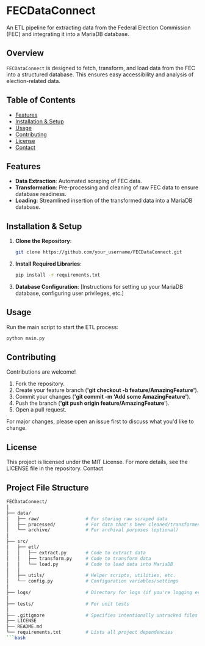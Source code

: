 # FECDataConnect

An ETL pipeline for extracting data from the Federal Election Commission (FEC) and integrating it into a MariaDB database.

## Overview

`FECDataConnect` is designed to fetch, transform, and load data from the FEC into a structured database. This ensures easy accessibility and analysis of election-related data.

## Table of Contents

- [Features](#features)
- [Installation & Setup](#installation--setup)
- [Usage](#usage)
- [Contributing](#contributing)
- [License](#license)
- [Contact](#contact)

## Features

- **Data Extraction**: Automated scraping of FEC data.
- **Transformation**: Pre-processing and cleaning of raw FEC data to ensure database readiness.
- **Loading**: Streamlined insertion of the transformed data into a MariaDB database.

## Installation & Setup

1. **Clone the Repository**:
    ```bash
    git clone https://github.com/your_username/FECDataConnect.git
    ```
2. **Install Required Libraries**:
    ```bash
    pip install -r requirements.txt
    ```
3. **Database Configuration**:
    [Instructions for setting up your MariaDB database, configuring user privileges, etc.]

## Usage

Run the main script to start the ETL process:

```bash
python main.py
```

## Contributing
Contributions are welcome!

1. Fork the repository.
2. Create your feature branch (**'git checkout -b feature/AmazingFeature'**).
3. Commit your changes (**'git commit -m 'Add some AmazingFeature'**).
4. Push the branch (**'git push origin feature/AmazingFeature'**).
5. Open a pull request.

For major changes, please open an issue first to discuss what you'd like to change.

## License

This project is licensed under the MIT License. For more details, see the LICENSE file in the repository.
Contact

## Project File Structure
```bash
FECDataConnect/
│
├── data/
│   ├── raw/                 # For storing raw scraped data
│   ├── processed/           # For data that's been cleaned/transformed
│   └── archive/             # For archival purposes (optional)
│
├── src/
│   ├── etl/
│   │   ├── extract.py       # Code to extract data
│   │   ├── transform.py     # Code to transform data
│   │   └── load.py          # Code to load data into MariaDB
│   │
│   ├── utils/               # Helper scripts, utilities, etc.
│   └── config.py            # Configuration variables/settings
│
├── logs/                    # Directory for logs (if you're logging events/errors)
│
├── tests/                   # For unit tests
│
├── .gitignore               # Specifies intentionally untracked files to ignore
├── LICENSE
├── README.md
└── requirements.txt         # Lists all project dependencies
```bash
